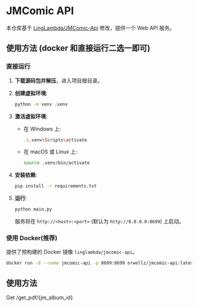 # JMComic API 

本仓库基于 [LingLambda/JMComic-Api](https://github.com/LingLambda/JMComic-Api) 修改，提供一个 Web API 服务。

## 使用方法 (docker 和直接运行二选一即可)

### 直接运行

1.  **下载源码包并解压**，进入项目根目录。

2.  **创建虚拟环境**:
    ```bash
    python -m venv .venv
    ```

3.  **激活虚拟环境**:
    *   在 Windows 上:
        ```bash
        .\.venv\Scripts\activate
        ```
    *   在 macOS 或 Linux 上:
        ```bash
        source .venv/bin/activate
        ```

4.  **安装依赖**:
    ```bash
    pip install -r requirements.txt
    ```


6.  **运行**:
    ```bash
    python main.py
    ```
    服务将在 `http://<host>:<port>` (默认为 `http://0.0.0.0:8699`) 上启动。

### 使用 Docker(推荐)

提供了预构建的 Docker 镜像 `linglambda/jmcomic-api`。

```bash
docker run -d --name jmcomic-api -p 8699:8699 orwellz/jmcomic-api:latest
```
## 使用方法

Get /get_pdf/{jm_album_id}
